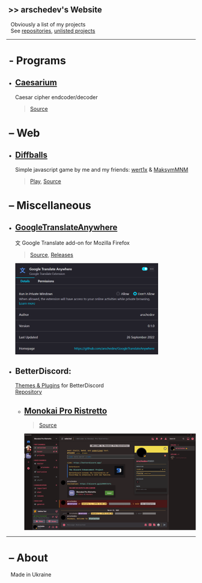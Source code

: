 <link rel="shortcut icon" type="image/png" href="https://avatars.githubusercontent.com/u/98528463">
<link rel="stylesheet" href="resources/styles.css">


## &nbsp;>> arschedev's Website
&nbsp;&nbsp; Obviously a list of my projects  
&nbsp;&nbsp; See [repositories](https://github.com/arschedev?tab=repositories), [unlisted projects](https://arschedev.github.io/arschedev/Projects)

---

# &nbsp;- Programs
- ## [Caesarium](/arschedev/Projects/Ruby/Caesarium/)
  Caesar cipher endcoder/decoder
  > [Source](https://github.com/arschedev/arschedev/tree/main/Projects/Ruby/Caesarium)

# &nbsp;– Web
- ## [Diffballs](/diffballs/)
  Simple javascript game by me and my friends: [wert1x](https://github.com/wert1x) & [MaksymMNM](https://github.com/MaksymMNM)
  > [Play](/diffballs/), [Source](https://github.com/arschedev/arschedev.github.io/tree/main/diffballs)
  
<!--   <img alt="Diffballs" src="https://raw.githubusercontent.com/arschedev/arschedev.github.io/main/diffballs/diffballs.png" width="640"> -->

# &nbsp;– Miscellaneous
- ## [GoogleTranslateAnywhere](/GoogleTranslateAnywhere/)
  文 Google Translate add-on for Mozilla Firefox
  > [Source](https://github.com/arschedev/GoogleTranslateAnywhere), [Releases](https://github.com/arschedev/GoogleTranslateAnywhere/releases)

  <img alt="GoogleTranslateAnywhere" src="https://raw.githubusercontent.com/arschedev/GoogleTranslateAnywhere/main/icons/extension.png" width="380">

- ## BetterDiscord:
  [Themes & Plugins](/BetterDiscord/) for BetterDiscord  
  [Repository](https://github.com/arschedev/BetterDiscord)
    - ## [Monokai Pro Ristretto](/BetterDiscord/Themes/MonokaiProRistretto/)
      > [Source](https://github.com/arschedev/BetterDiscord/tree/main/Themes/MonokaiProRistretto)

      ![Monokai Pro Ristretto](https://raw.githubusercontent.com/arschedev/BetterDiscord/main/Themes/MonokaiProRistretto/preview.png)

---

# &nbsp;– About
&nbsp;&nbsp; Made in Ukraine
